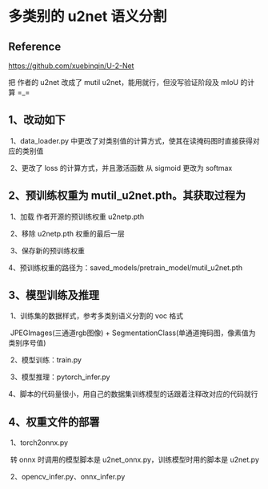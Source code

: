 # 多类别的 u2net 语义分割
## Reference
https://github.com/xuebinqin/U-2-Net

把 作者的 u2net 改成了 mutil u2net，能用就行，但没写验证阶段及 mIoU 的计算 =_=

## 1、改动如下

​	1、data_loader.py 中更改了对类别值的计算方式，使其在读掩码图时直接获得对应的类别值

​	2、更改了 loss 的计算方式，并且激活函数 从 sigmoid 更改为 softmax

## 2、预训练权重为 mutil_u2net.pth。其获取过程为

​	1、加载 作者开源的预训练权重 u2netp.pth

​	2、移除 u2netp.pth 权重的最后一层

​	3、保存新的预训练权重

​	4、预训练权重的路径为：saved_models/pretrain_model/mutil_u2net.pth

## 3、模型训练及推理

​	1、训练集的数据样式，参考多类别语义分割的 voc 格式

​		JPEGImages(三通道rgb图像) + SegmentationClass(单通道掩码图，像素值为类别序号值)

​	2、模型训练：train.py

​	3、模型推理：pytorch_infer.py

​	4、脚本的代码量很小，用自己的数据集训练模型的话跟着注释改对应的代码就行

## 4、权重文件的部署

​	1、torch2onnx.py

​		转 onnx 时调用的模型脚本是 u2net_onnx.py，训练模型时用的脚本是 u2net.py

​	2、opencv_infer.py、onnx_infer.py
